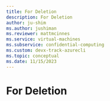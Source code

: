 ```yaml
---
title: For Deletion
description: For Deletion
author: ju-shim
ms.author: jushiman
ms.reviewer: mattmcinnes
ms.service: virtual-machines
ms.subservice: confidential-computing
ms.custom: devx-track-azurecli
ms.topic: conceptual
ms.date: 11/15/2023
---
```


# For Deletion
